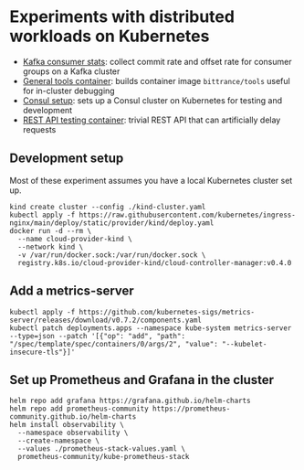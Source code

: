 # Experiments with distributed workloads on Kubernetes

- [Kafka consumer stats](./kafka-consumer-stats): collect commit rate and offset rate for consumer groups on a Kafka cluster
- [General tools container](./tools-container): builds container image `bittrance/tools` useful for in-cluster debugging
- [Consul setup](./consul-k8s): sets up a Consul cluster on Kubernetes for testing and development
- [REST API testing container](./hello-rest): trivial REST API that can artificially delay requests

## Development setup

Most of these experiment assumes you have a local Kubernetes cluster set up.

```shell
kind create cluster --config ./kind-cluster.yaml
kubectl apply -f https://raw.githubusercontent.com/kubernetes/ingress-nginx/main/deploy/static/provider/kind/deploy.yaml
docker run -d --rm \
  --name cloud-provider-kind \
  --network kind \
  -v /var/run/docker.sock:/var/run/docker.sock \
  registry.k8s.io/cloud-provider-kind/cloud-controller-manager:v0.4.0
```

## Add a metrics-server

```shell
kubectl apply -f https://github.com/kubernetes-sigs/metrics-server/releases/download/v0.7.2/components.yaml
kubectl patch deployments.apps --namespace kube-system metrics-server --type=json --patch '[{"op": "add", "path": "/spec/template/spec/containers/0/args/2", "value": "--kubelet-insecure-tls"}]'
```

## Set up Prometheus and Grafana in the cluster

```shell
helm repo add grafana https://grafana.github.io/helm-charts
helm repo add prometheus-community https://prometheus-community.github.io/helm-charts
helm install observability \
  --namespace observability \
  --create-namespace \
  --values ./prometheus-stack-values.yaml \
  prometheus-community/kube-prometheus-stack
```
